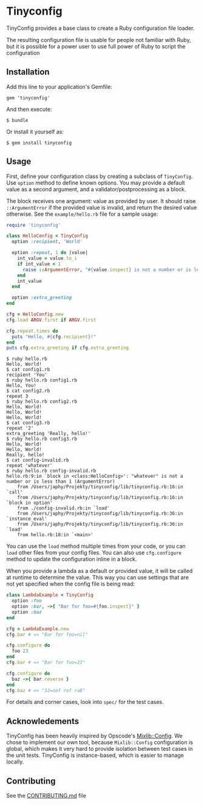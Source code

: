 # Tinyconfig

TinyConfig provides a base class to create a Ruby configuration file
loader.

The resulting configuration file is usable for people not familiar
with Ruby, but it is possible for a power user to use full power of
Ruby to script the configuration

## Installation

Add this line to your application's Gemfile:

    gem 'tinyconfig'

And then execute:

    $ bundle

Or install it yourself as:

    $ gem install tinyconfig

## Usage

First, define your configuration class by creating a subclass of
`TinyConfig`. Use `option` method to define known options. You may
provide a default value as a second argument, and a
validator/postprocessing as a block.

The block receives one argument: value as provided by user. It should
raise `::ArgumentError` if the provided value is invalid, and return
the desired value otherwise. See the `example/hello.rb` file for a
sample usage:

```ruby
require 'tinyconfig'

class HelloConfig < TinyConfig
  option :recipient, 'World'

  option :repeat, 1 do |value|
    int_value = value.to_i
    if int_value < 1
      raise ::ArgumentError, "#{value.inspect} is not a number or is less than 1"
    end
    int_value
  end

  option :extra_greeting
end

cfg = HelloConfig.new
cfg.load ARGV.first if ARGV.first

cfg.repeat.times do
  puts "Hello, #{cfg.recipient}!"
end
puts cfg.extra_greeting if cfg.extra_greeting
```

```
$ ruby hello.rb
Hello, World!
$ cat config1.rb
recipient 'You'
$ ruby hello.rb config1.rb
Hello, You!
$ cat config2.rb
repeat 3
$ ruby hello.rb config2.rb
Hello, World!
Hello, World!
Hello, World!
$ cat config3.rb
repeat '2'
extra_greeting 'Really, hello!'
$ ruby hello.rb config3.rb
Hello, World!
Hello, World!
Really, hello!
$ cat config-invalid.rb
repeat 'whatever'
$ ruby hello.rb config-invalid.rb
hello.rb:9:in `block in <class:HelloConfig>': "whatever" is not a number or is less than 1 (ArgumentError)
	from /Users/japhy/Projekty/tinyconfig/lib/tinyconfig.rb:16:in `call'
	from /Users/japhy/Projekty/tinyconfig/lib/tinyconfig.rb:16:in `block in option'
	from ./config-invalid.rb:in `load'
	from /Users/japhy/Projekty/tinyconfig/lib/tinyconfig.rb:36:in `instance_eval'
	from /Users/japhy/Projekty/tinyconfig/lib/tinyconfig.rb:36:in `load'
	from hello.rb:18:in `<main>'
```

You can use the `load` method multiple times from your code, or you
can `load` other files from your config files. You can also use
`cfg.configure` method to update the configuration inline in a block.

When you provide a lambda as a default or provided value, it will be
called at runtime to determine the value. This way you can use
settings that are not yet specified when the config file is being
read:

```ruby
class LambdaExample < TinyConfig
  option :foo
  option :bar, ->{ "Bar for foo=#{foo.inspect}" }
  option :baz
end

cfg = LambdaExample.new
cfg.bar # => "Bar for foo=nil"

cfg.configure do
  foo 23
end
cfg.bar # => "Bar for foo=23"

cfg.configure do
  baz ->{ bar.reverse }
end
cfg.baz # => "32=oof rof raB"
```

For details and corner cases, look into `spec/` for the test cases.

## Acknowledements

TinyConfig has been heavily inspired by Opscode's
[Mixlib::Config](https://github.com/opscode/mixlib-config). We chose
to implement our own tool, because `Mixlib::Config` configuration is
global, which makes it very hard to provide isolation between test
cases in the unit tests. TinyConfig is instance-based, which is easier
to manage locally.

## Contributing

See the [CONTRIBUTING.md](CONTRIBUTING.md) file
